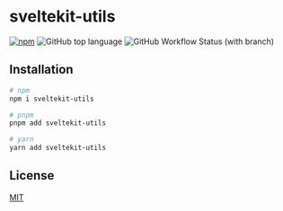 # sveltekit-utils

[![npm](https://img.shields.io/npm/v/sveltekit-utils)](https://www.npmjs.com/package/sveltekit-utils)
![GitHub top language](https://img.shields.io/github/languages/top/david-plugge/sveltekit-utils)
![GitHub Workflow Status (with branch)](https://img.shields.io/github/actions/workflow/status/david-plugge/sveltekit-utils/main.yaml?branch=main)

## Installation

```bash
# npm
npm i sveltekit-utils

# pnpm
pnpm add sveltekit-utils

# yarn
yarn add sveltekit-utils
```

## License

[MIT](https://github.com/david-plugge/sveltekit-utils/blob/main/LICENSE)
